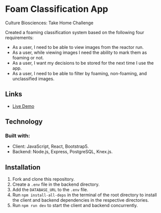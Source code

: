 # Foam Classification App
Culture Biosciences: Take Home Challenge

Created a foaming classification system based on the following four requirements:
- As a user, I need to be able to view images from the reactor run.
- As a user, while viewing images I need the ability to mark them as foaming or not.
- As a user, I want my decisions to be stored for the next time I use the app.
- As a user, I need to be able to filter by foaming, non-foaming, and unclassified images.

## Links
- [Live Demo](https://www.loom.com/share/a59c3653ec474de2b4ef07eb06644572)

## Technology
### Built with:
- Client: JavaScript, React, Bootstrap5.
- Backend: Node.js, Express, PostgreSQL, Knex.js.

## Installation
1. Fork and clone this repository.
2. Create a `.env` file in the backend directory.
3. Add the `DATABASE_URL` to the `.env` file.
4. Run `npm install-all-deps` in the terminal of the root directory to install the client and backend dependencies in the respective directories.
5. Run `npm run dev` to start the client and backend concurrently.
